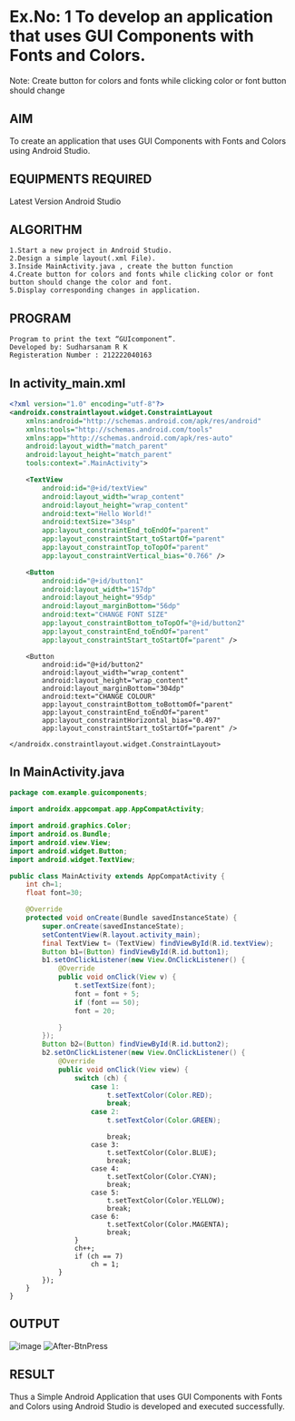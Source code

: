 # Ex.No: 1 To develop an application that uses GUI Components with Fonts and Colors. 
Note: Create button for colors and fonts while clicking color or font button should change 


## AIM

To create an application that uses GUI Components with Fonts and Colors using Android Studio.

## EQUIPMENTS REQUIRED

Latest Version Android Studio

## ALGORITHM
```
1.Start a new project in Android Studio.
2.Design a simple layout(.xml File).
3.Inside MainActivity.java , create the button function
4.Create button for colors and fonts while clicking color or font button should change the color and font.
5.Display corresponding changes in application.  
```

## PROGRAM
```
Program to print the text “GUIcomponent”.
Developed by: Sudharsanam R K
Registeration Number : 212222040163
```

## In activity_main.xml
```xml
<?xml version="1.0" encoding="utf-8"?>
<androidx.constraintlayout.widget.ConstraintLayout
    xmlns:android="http://schemas.android.com/apk/res/android"
    xmlns:tools="http://schemas.android.com/tools"
    xmlns:app="http://schemas.android.com/apk/res-auto"
    android:layout_width="match_parent"
    android:layout_height="match_parent"
    tools:context=".MainActivity">

    <TextView
        android:id="@+id/textView"
        android:layout_width="wrap_content"
        android:layout_height="wrap_content"
        android:text="Hello World!"
        android:textSize="34sp"
        app:layout_constraintEnd_toEndOf="parent"
        app:layout_constraintStart_toStartOf="parent"
        app:layout_constraintTop_toTopOf="parent"
        app:layout_constraintVertical_bias="0.766" />

    <Button
        android:id="@+id/button1"
        android:layout_width="157dp"
        android:layout_height="95dp"
        android:layout_marginBottom="56dp"
        android:text="CHANGE FONT SIZE"
        app:layout_constraintBottom_toTopOf="@+id/button2"
        app:layout_constraintEnd_toEndOf="parent"
        app:layout_constraintStart_toStartOf="parent" />
```
```
    <Button
        android:id="@+id/button2"
        android:layout_width="wrap_content"
        android:layout_height="wrap_content"
        android:layout_marginBottom="304dp"
        android:text="CHANGE COLOUR"
        app:layout_constraintBottom_toBottomOf="parent"
        app:layout_constraintEnd_toEndOf="parent"
        app:layout_constraintHorizontal_bias="0.497"
        app:layout_constraintStart_toStartOf="parent" />

</androidx.constraintlayout.widget.ConstraintLayout>
```

## In MainActivity.java
```java
package com.example.guicomponents;

import androidx.appcompat.app.AppCompatActivity;

import android.graphics.Color;
import android.os.Bundle;
import android.view.View;
import android.widget.Button;
import android.widget.TextView;

public class MainActivity extends AppCompatActivity {
    int ch=1;
    float font=30;

    @Override
    protected void onCreate(Bundle savedInstanceState) {
        super.onCreate(savedInstanceState);
        setContentView(R.layout.activity_main);
        final TextView t= (TextView) findViewById(R.id.textView);
        Button b1=(Button) findViewById(R.id.button1);
        b1.setOnClickListener(new View.OnClickListener() {
            @Override
            public void onClick(View v) {
                t.setTextSize(font);
                font = font + 5;
                if (font == 50);
                font = 20;

            }
        });
        Button b2=(Button) findViewById(R.id.button2);
        b2.setOnClickListener(new View.OnClickListener() {
            @Override
            public void onClick(View view) {
                switch (ch) {
                    case 1:
                        t.setTextColor(Color.RED);
                        break;
                    case 2:
                        t.setTextColor(Color.GREEN);
```
```
                        break;
                    case 3:
                        t.setTextColor(Color.BLUE);
                        break;
                    case 4:
                        t.setTextColor(Color.CYAN);
                        break;
                    case 5:
                        t.setTextColor(Color.YELLOW);
                        break;
                    case 6:
                        t.setTextColor(Color.MAGENTA);
                        break;
                }
                ch++;
                if (ch == 7)
                    ch = 1;
            }
        });
    }
}
```

## OUTPUT
![image](https://github.com/SudharsanamRK/GUI-components/assets/115523484/2583119e-4703-44bb-8b16-82cd189846ee)
![After-BtnPress](https://github.com/SudharsanamRK/GUI-components/assets/115523484/9739a2c9-740a-43dd-bb11-fa3b85fb983d)


## RESULT
Thus a Simple Android Application that uses GUI Components with Fonts and Colors using Android Studio is developed and executed successfully.
